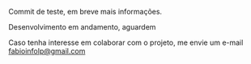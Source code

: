 Commit de teste, em breve mais informações.

Desenvolvimento em andamento, aguardem


Caso tenha interesse em colaborar com o projeto, me envie um e-mail fabioinfolp@gmail.com